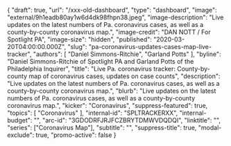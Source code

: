 {
	"draft": true,
	"url": "/xxx-old-dashboard",
	"type": "dashboard",
	"image": "external/9h1eadb80ay1w6d4dk98fhpn38.jpeg",
	"image-description": "Live updates on the latest numbers of Pa. coronavirus cases, as well as a county-by-county coronavirus map.",
	"image-credit": "DAN NOTT / For Spotlight PA",
	"image-size": "hidden",
	"published": "2020-03-20T04:00:00.000Z",
	"slug": "pa-coronavirus-updates-cases-map-live-tracker",
  "authors": [
    "Daniel Simmons-Ritchie",
    "Garland Potts"
  ],
  "byline": "Daniel Simmons-Ritchie of Spotlight PA and Garland Potts of the Philadelphia Inquirer",
	"title": "Live Pa. coronavirus tracker: County-by-county map of coronavirus cases, updates on case counts",
	"description": "Live updates on the latest numbers of Pa. coronavirus cases, as well as a county-by-county coronavirus map.",
	"blurb": "Live updates on the latest numbers of Pa. coronavirus cases, as well as a county-by-county coronavirus map.",
	"kicker": "Coronavirus",
	"suppress-featured": true,
	"topics": [
		"Coronavirus"
	],
	"internal-id": "SPLTRACKERXX",
	"internal-budget": "",
	"arc-id": "3GDODRFJRJFCZBRYTDMWVDQDQI",
	"linktitle": "",
	"series": ["Coronavirus Map"],
	"subtitle": "",
	"suppress-title": true,
	"modal-exclude": true,
	"promo-active": false
}
